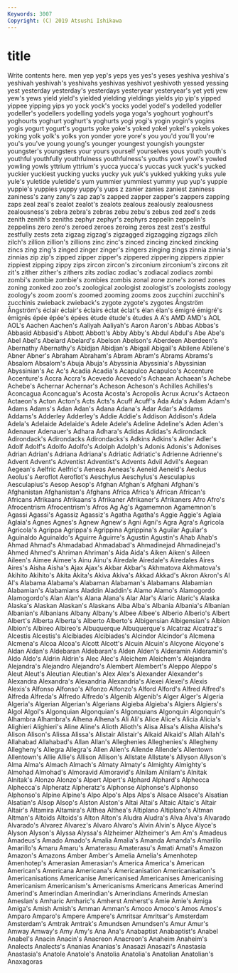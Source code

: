 ```yaml
---
Keywords: 3007
Copyright: (C) 2019 Atsushi Ishikawa
---
```


# title

Write contents here.
men yep yep's
yeps yes yes's yeses yeshiva yeshiva's yeshivah yeshivah's yeshivahs yeshivas
yeshivot yeshivoth yessed yessing yest yesterday yesterday's yesterdays yesteryear yesteryear's
yet yeti yew yew's yews yield yield's yielded yielding yieldings
yields yip yip's yipped yippee yipping yips yo yock yock's
yocks yodel yodel's yodelled yodeller yodeller's yodellers yodelling yodels yoga
yoga's yoghourt yoghourt's yoghourts yoghurt yoghurt's yoghurts yogi yogi's yogin
yogin's yogins yogis yogurt yogurt's yogurts yoke yoke's yoked yokel
yokel's yokels yokes yoking yolk yolk's yolks yon yonder yore
yore's you you'd you'll you're you's you've young young's younger
youngest youngish youngster youngster's youngsters your yours yourself yourselves yous
youth youth's youthful youthfully youthfulness youthfulness's youths yowl yowl's yowled
yowling yowls yttrium yttrium's yucca yucca's yuccas yuck yuck's yucked
yuckier yuckiest yucking yucks yucky yuk yuk's yukked yukking yuks
yule yule's yuletide yuletide's yum yummier yummiest yummy yup yup's
yuppie yuppie's yuppies yuppy yuppy's yups z zanier zanies zaniest
zaniness zaniness's zany zany's zap zap's zapped zapper zapper's zappers
zapping zaps zeal zeal's zealot zealot's zealots zealous zealously zealousness
zealousness's zebra zebra's zebras zebu zebu's zebus zed zed's zeds
zenith zenith's zeniths zephyr zephyr's zephyrs zeppelin zeppelin's zeppelins zero
zero's zeroed zeroes zeroing zeros zest zest's zestful zestfully zests
zeta zigzag zigzag's zigzagged zigzagging zigzags zilch zilch's zillion zillion's
zillions zinc zinc's zinced zincing zincked zincking zincs zing zing's
zinged zinger zinger's zingers zinging zings zinnia zinnia's zinnias zip
zip's zipped zipper zipper's zippered zippering zippers zippier zippiest zipping
zippy zips zircon zircon's zirconium zirconium's zircons zit zit's zither
zither's zithers zits zodiac zodiac's zodiacal zodiacs zombi zombi's zombie
zombie's zombies zombis zonal zone zone's zoned zones zoning zonked
zoo zoo's zoological zoologist zoologist's zoologists zoology zoology's zoom zoom's
zoomed zooming zooms zoos zucchini zucchini's zucchinis zwieback zwieback's zygote
zygote's zygotes Ångström Ångström's éclair éclair's éclairs éclat éclat's élan
élan's émigré émigré's émigrés épée épée's épées étude étude's études
A A's AMD AMD's AOL AOL's Aachen Aachen's Aaliyah Aaliyah's
Aaron Aaron's Abbas Abbas's Abbasid Abbasid's Abbott Abbott's Abby Abby's
Abdul Abdul's Abe Abe's Abel Abel's Abelard Abelard's Abelson Abelson's
Aberdeen Aberdeen's Abernathy Abernathy's Abidjan Abidjan's Abigail Abigail's Abilene Abilene's
Abner Abner's Abraham Abraham's Abram Abram's Abrams Abrams's Absalom Absalom's
Abuja Abuja's Abyssinia Abyssinia's Abyssinian Abyssinian's Ac Ac's Acadia Acadia's
Acapulco Acapulco's Accenture Accenture's Accra Accra's Acevedo Acevedo's Achaean Achaean's
Achebe Achebe's Achernar Achernar's Acheson Acheson's Achilles Achilles's Aconcagua Aconcagua's
Acosta Acosta's Acropolis Acrux Acrux's Actaeon Actaeon's Acton Acton's Acts
Acts's Acuff Acuff's Ada Ada's Adam Adam's Adams Adams's Adan
Adan's Adana Adana's Adar Adar's Addams Addams's Adderley Adderley's Addie
Addie's Addison Addison's Adela Adela's Adelaide Adelaide's Adele Adele's Adeline
Adeline's Aden Aden's Adenauer Adenauer's Adhara Adhara's Adidas Adidas's Adirondack
Adirondack's Adirondacks Adirondacks's Adkins Adkins's Adler Adler's Adolf Adolf's Adolfo
Adolfo's Adolph Adolph's Adonis Adonis's Adonises Adrian Adrian's Adriana Adriana's
Adriatic Adriatic's Adrienne Adrienne's Advent Advent's Adventist Adventist's Advents Advil
Advil's Aegean Aegean's Aelfric Aelfric's Aeneas Aeneas's Aeneid Aeneid's Aeolus
Aeolus's Aeroflot Aeroflot's Aeschylus Aeschylus's Aesculapius Aesculapius's Aesop Aesop's Afghan
Afghan's Afghani Afghani's Afghanistan Afghanistan's Afghans Africa Africa's African African's
Africans Afrikaans Afrikaans's Afrikaner Afrikaner's Afrikaners Afro Afro's Afrocentrism Afrocentrism's
Afros Ag Ag's Agamemnon Agamemnon's Agassi Agassi's Agassiz Agassiz's Agatha
Agatha's Aggie Aggie's Aglaia Aglaia's Agnes Agnes's Agnew Agnew's Agni
Agni's Agra Agra's Agricola Agricola's Agrippa Agrippa's Agrippina Agrippina's Aguilar
Aguilar's Aguinaldo Aguinaldo's Aguirre Aguirre's Agustin Agustin's Ahab Ahab's Ahmad
Ahmad's Ahmadabad Ahmadabad's Ahmadinejad Ahmadinejad's Ahmed Ahmed's Ahriman Ahriman's Aida
Aida's Aiken Aiken's Aileen Aileen's Aimee Aimee's Ainu Ainu's Airedale
Airedale's Airedales Aires Aires's Aisha Aisha's Ajax Ajax's Akbar Akbar's
Akhmatova Akhmatova's Akihito Akihito's Akita Akita's Akiva Akiva's Akkad Akkad's
Akron Akron's Al Al's Alabama Alabama's Alabaman Alabaman's Alabamans Alabamian
Alabamian's Alabamians Aladdin Aladdin's Alamo Alamo's Alamogordo Alamogordo's Alan Alan's
Alana Alana's Alar Alar's Alaric Alaric's Alaska Alaska's Alaskan Alaskan's
Alaskans Alba Alba's Albania Albania's Albanian Albanian's Albanians Albany Albany's
Albee Albee's Alberio Alberio's Albert Albert's Alberta Alberta's Alberto Alberto's
Albigensian Albigensian's Albion Albion's Albireo Albireo's Albuquerque Albuquerque's Alcatraz Alcatraz's
Alcestis Alcestis's Alcibiades Alcibiades's Alcindor Alcindor's Alcmena Alcmena's Alcoa Alcoa's
Alcott Alcott's Alcuin Alcuin's Alcyone Alcyone's Aldan Aldan's Aldebaran Aldebaran's
Alden Alden's Alderamin Alderamin's Aldo Aldo's Aldrin Aldrin's Alec Alec's
Aleichem Aleichem's Alejandra Alejandra's Alejandro Alejandro's Alembert Alembert's Aleppo Aleppo's
Aleut Aleut's Aleutian Aleutian's Alex Alex's Alexander Alexander's Alexandra Alexandra's
Alexandria Alexandria's Alexei Alexei's Alexis Alexis's Alfonso Alfonso's Alfonzo Alfonzo's
Alford Alford's Alfred Alfred's Alfreda Alfreda's Alfredo Alfredo's Algenib Algenib's
Alger Alger's Algeria Algeria's Algerian Algerian's Algerians Algieba Algieba's Algiers
Algiers's Algol Algol's Algonquian Algonquian's Algonquians Algonquin Algonquin's Alhambra Alhambra's
Alhena Alhena's Ali Ali's Alice Alice's Alicia Alicia's Alighieri Alighieri's
Aline Aline's Alioth Alioth's Alisa Alisa's Alisha Alisha's Alison Alison's
Alissa Alissa's Alistair Alistair's Alkaid Alkaid's Allah Allah's Allahabad Allahabad's
Allan Allan's Alleghenies Alleghenies's Allegheny Allegheny's Allegra Allegra's Allen Allen's
Allende Allende's Allentown Allentown's Allie Allie's Allison Allison's Allstate Allstate's
Allyson Allyson's Alma Alma's Almach Almach's Almaty Almaty's Almighty Almighty's
Almohad Almohad's Almoravid Almoravid's Alnilam Alnilam's Alnitak Alnitak's Alonzo Alonzo's
Alpert Alpert's Alphard Alphard's Alphecca Alphecca's Alpheratz Alpheratz's Alphonse Alphonse's
Alphonso Alphonso's Alpine Alpine's Alpo Alpo's Alps Alps's Alsace Alsace's
Alsatian Alsatian's Alsop Alsop's Alston Alston's Altai Altai's Altaic Altaic's
Altair Altair's Altamira Altamira's Althea Althea's Altiplano Altiplano's Altman Altman's
Altoids Altoids's Alton Alton's Aludra Aludra's Alva Alva's Alvarado Alvarado's
Alvarez Alvarez's Alvaro Alvaro's Alvin Alvin's Alyce Alyce's Alyson Alyson's
Alyssa Alyssa's Alzheimer Alzheimer's Am Am's Amadeus Amadeus's Amado Amado's
Amalia Amalia's Amanda Amanda's Amarillo Amarillo's Amaru Amaru's Amaterasu Amaterasu's
Amati Amati's Amazon Amazon's Amazons Amber Amber's Amelia Amelia's Amenhotep
Amenhotep's Amerasian Amerasian's America America's American American's Americana Americana's Americanisation
Americanisation's Americanisations Americanise Americanised Americanises Americanising Americanism Americanism's Americanisms Americans
Americas Amerind Amerind's Amerindian Amerindian's Amerindians Amerinds Ameslan Ameslan's Amharic
Amharic's Amherst Amherst's Amie Amie's Amiga Amiga's Amish Amish's Amman
Amman's Amoco Amoco's Amos Amos's Amparo Amparo's Ampere Ampere's Amritsar
Amritsar's Amsterdam Amsterdam's Amtrak Amtrak's Amundsen Amundsen's Amur Amur's Amway
Amway's Amy Amy's Ana Ana's Anabaptist Anabaptist's Anabel Anabel's Anacin
Anacin's Anacreon Anacreon's Anaheim Anaheim's Analects Analects's Ananias Ananias's Anasazi
Anasazi's Anastasia Anastasia's Anatole Anatole's Anatolia Anatolia's Anatolian Anatolian's Anaxagoras
